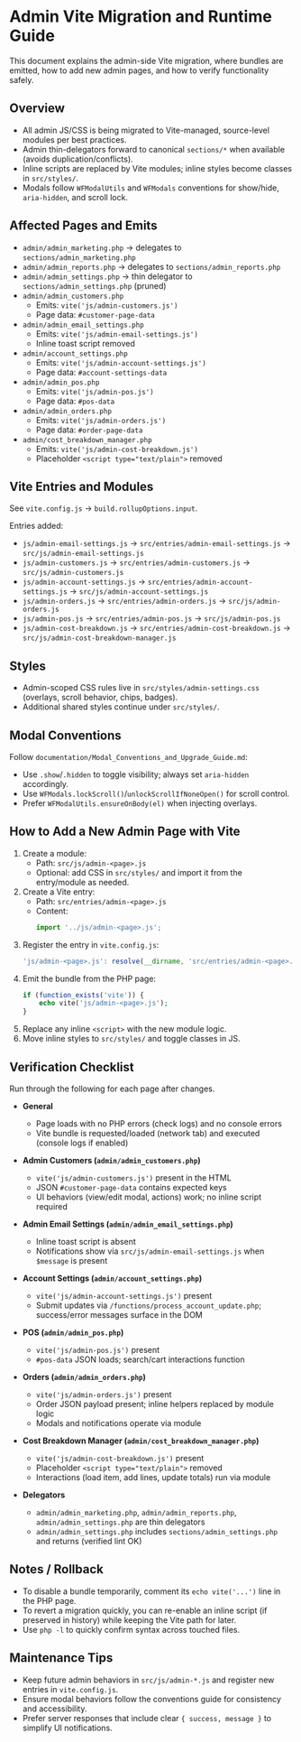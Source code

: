 # Admin Vite Migration and Runtime Guide

This document explains the admin-side Vite migration, where bundles are emitted, how to add new admin pages, and how to verify functionality safely.

## Overview

- All admin JS/CSS is being migrated to Vite-managed, source-level modules per best practices.
- Admin thin-delegators forward to canonical `sections/*` when available (avoids duplication/conflicts).
- Inline scripts are replaced by Vite modules; inline styles become classes in `src/styles/`.
- Modals follow `WFModalUtils` and `WFModals` conventions for show/hide, `aria-hidden`, and scroll lock.

## Affected Pages and Emits

- `admin/admin_marketing.php` → delegates to `sections/admin_marketing.php`
- `admin/admin_reports.php` → delegates to `sections/admin_reports.php`
- `admin/admin_settings.php` → thin delegator to `sections/admin_settings.php` (pruned)
- `admin/admin_customers.php`
  - Emits: `vite('js/admin-customers.js')`
  - Page data: `#customer-page-data`
- `admin/admin_email_settings.php`
  - Emits: `vite('js/admin-email-settings.js')`
  - Inline toast script removed
- `admin/account_settings.php`
  - Emits: `vite('js/admin-account-settings.js')`
  - Page data: `#account-settings-data`
- `admin/admin_pos.php`
  - Emits: `vite('js/admin-pos.js')`
  - Page data: `#pos-data`
- `admin/admin_orders.php`
  - Emits: `vite('js/admin-orders.js')`
  - Page data: `#order-page-data`
- `admin/cost_breakdown_manager.php`
  - Emits: `vite('js/admin-cost-breakdown.js')`
  - Placeholder `<script type="text/plain">` removed

## Vite Entries and Modules

See `vite.config.js` → `build.rollupOptions.input`.

Entries added:
- `js/admin-email-settings.js` → `src/entries/admin-email-settings.js` → `src/js/admin-email-settings.js`
- `js/admin-customers.js` → `src/entries/admin-customers.js` → `src/js/admin-customers.js`
- `js/admin-account-settings.js` → `src/entries/admin-account-settings.js` → `src/js/admin-account-settings.js`
- `js/admin-orders.js` → `src/entries/admin-orders.js` → `src/js/admin-orders.js`
- `js/admin-pos.js` → `src/entries/admin-pos.js` → `src/js/admin-pos.js`
- `js/admin-cost-breakdown.js` → `src/entries/admin-cost-breakdown.js` → `src/js/admin-cost-breakdown-manager.js`

## Styles

- Admin-scoped CSS rules live in `src/styles/admin-settings.css` (overlays, scroll behavior, chips, badges).
- Additional shared styles continue under `src/styles/`.

## Modal Conventions

Follow `documentation/Modal_Conventions_and_Upgrade_Guide.md`:
- Use `.show`/`.hidden` to toggle visibility; always set `aria-hidden` accordingly.
- Use `WFModals.lockScroll()`/`unlockScrollIfNoneOpen()` for scroll control.
- Prefer `WFModalUtils.ensureOnBody(el)` when injecting overlays.

## How to Add a New Admin Page with Vite

1. Create a module:
   - Path: `src/js/admin-<page>.js`
   - Optional: add CSS in `src/styles/` and import it from the entry/module as needed.
2. Create a Vite entry:
   - Path: `src/entries/admin-<page>.js`
   - Content:
     ```js
     import '../js/admin-<page>.js';
     ```
3. Register the entry in `vite.config.js`:
   ```js
   'js/admin-<page>.js': resolve(__dirname, 'src/entries/admin-<page>.js'),
   ```
4. Emit the bundle from the PHP page:
   ```php
   if (function_exists('vite')) {
       echo vite('js/admin-<page>.js');
   }
   ```
5. Replace any inline `<script>` with the new module logic.
6. Move inline styles to `src/styles/` and toggle classes in JS.

## Verification Checklist

Run through the following for each page after changes.

- **General**
  - Page loads with no PHP errors (check logs) and no console errors
  - Vite bundle is requested/loaded (network tab) and executed (console logs if enabled)

- **Admin Customers (`admin/admin_customers.php`)**
  - `vite('js/admin-customers.js')` present in the HTML
  - JSON `#customer-page-data` contains expected keys
  - UI behaviors (view/edit modal, actions) work; no inline script required

- **Admin Email Settings (`admin/admin_email_settings.php`)**
  - Inline toast script is absent
  - Notifications show via `src/js/admin-email-settings.js` when `$message` is present

- **Account Settings (`admin/account_settings.php`)**
  - `vite('js/admin-account-settings.js')` present
  - Submit updates via `/functions/process_account_update.php`; success/error messages surface in the DOM

- **POS (`admin/admin_pos.php`)**
  - `vite('js/admin-pos.js')` present
  - `#pos-data` JSON loads; search/cart interactions function

- **Orders (`admin/admin_orders.php`)**
  - `vite('js/admin-orders.js')` present
  - Order JSON payload present; inline helpers replaced by module logic
  - Modals and notifications operate via module

- **Cost Breakdown Manager (`admin/cost_breakdown_manager.php`)**
  - `vite('js/admin-cost-breakdown.js')` present
  - Placeholder `<script type="text/plain">` removed
  - Interactions (load item, add lines, update totals) run via module

- **Delegators**
  - `admin/admin_marketing.php`, `admin/admin_reports.php`, `admin/admin_settings.php` are thin delegators
  - `admin/admin_settings.php` includes `sections/admin_settings.php` and returns (verified lint OK)

## Notes / Rollback

- To disable a bundle temporarily, comment its `echo vite('...')` line in the PHP page.
- To revert a migration quickly, you can re-enable an inline script (if preserved in history) while keeping the Vite path for later.
- Use `php -l` to quickly confirm syntax across touched files.

## Maintenance Tips

- Keep future admin behaviors in `src/js/admin-*.js` and register new entries in `vite.config.js`.
- Ensure modal behaviors follow the conventions guide for consistency and accessibility.
- Prefer server responses that include clear `{ success, message }` to simplify UI notifications.
